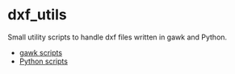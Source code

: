# dxf_utils

Small utility scripts to handle dxf files written in gawk and Python.

* [gawk scripts](./awk/README.md)
* [Python scripts](./python/README.md)

